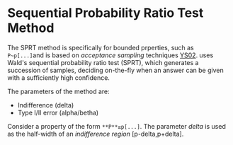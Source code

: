 # Sequential Probability Ratio Test Method

The SPRT method is specifically for bounded prperties, such as `P~p[...]`and is based on *acceptance sampling* techniques [YS02](https://www.prismmodelchecker.org/manual/Main/References#YS02). uses Wald's sequential probability ratio test (SPRT), which generates a succession of samples, deciding on-the-fly when an answer can be given with a sufficiently high confidence.


The parameters of the method are:
- Indifference (delta)
- Type I/II error (alpha/betha)

Consider a property of the form `**P**≥p[...]`. The parameter _delta_ is used as the half-width of an _indifference region_ [p-delta,p+delta].